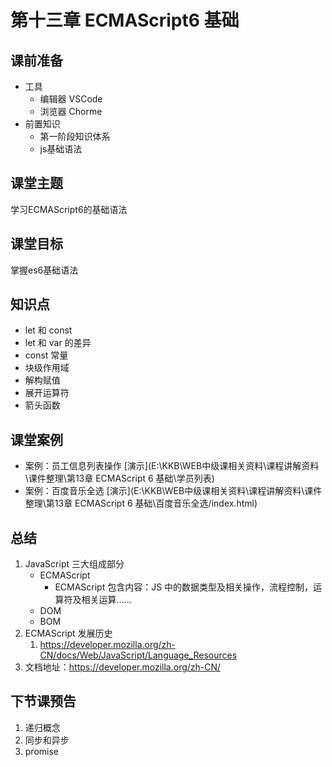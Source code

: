 # 第十三章 ECMAScript6 基础



## 课前准备

- 工具
  - 编辑器 VSCode
  - 浏览器 Chorme
- 前置知识
  - 第一阶段知识体系
  - js基础语法

## 课堂主题

学习ECMAScript6的基础语法

## 课堂目标

掌握es6基础语法

## 知识点

- let 和 const
- let 和 var 的差异
- const 常量
- 块级作用域
- 解构赋值
- 展开运算符
- 箭头函数

## 课堂案例

- 案例：员工信息列表操作  [演示](E:\KKB\WEB中级课相关资料\课程讲解资料\课件整理\第13章 ECMAScript 6 基础\学员列表)
- 案例：百度音乐全选 [演示](E:\KKB\WEB中级课相关资料\课程讲解资料\课件整理\第13章 ECMAScript 6 基础\百度音乐全选/index.html)

## 总结

1. JavaScript 三大组成部分
   - ECMAScript 
     - ECMAScript 包含内容：JS 中的数据类型及相关操作，流程控制，运算符及相关运算……
   - DOM
   - BOM 
2. ECMAScript 发展历史
   1.  https://developer.mozilla.org/zh-CN/docs/Web/JavaScript/Language_Resources
3. 文档地址：<https://developer.mozilla.org/zh-CN/>



## 下节课预告

1. 递归概念
2. 同步和异步
3. promise





